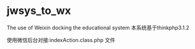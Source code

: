 jwsys_to_wx
===========

The use of Weixin docking the educational system
本系统基于thinkphp3.1.2

使用微信后台对接:indexAction.class.php
文件

